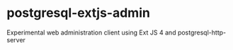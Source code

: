 postgresql-extjs-admin
======================

Experimental web administration client using Ext JS 4 and postgresql-http-server
